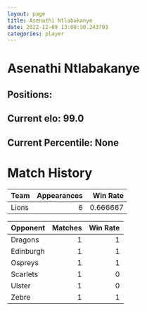 ```yaml
---  
layout: page  
title: Asenathi Ntlabakanye  
date: 2022-12-09 13:08:30.243793  
categories: player  
---
```

# Asenathi Ntlabakanye

## Positions: 

## Current elo: 99.0

## Current Percentile: None

# Match History


| Team   |   Appearances |   Win Rate |
|:-------|--------------:|-----------:|
| Lions  |             6 |   0.666667 |

| Opponent   |   Matches |   Win Rate |
|:-----------|----------:|-----------:|
| Dragons    |         1 |          1 |
| Edinburgh  |         1 |          1 |
| Ospreys    |         1 |          1 |
| Scarlets   |         1 |          0 |
| Ulster     |         1 |          0 |
| Zebre      |         1 |          1 |